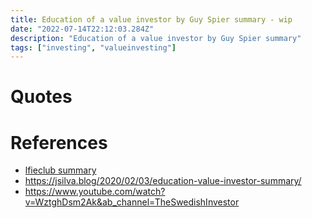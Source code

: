 ```yaml
---
title: Education of a value investor by Guy Spier summary - wip
date: "2022-07-14T22:12:03.284Z"
description: "Education of a value investor by Guy Spier summary"
tags: ["investing", "valueinvesting"]
---
```



# Quotes


# References
- [lfieclub summary](https://lifeclub.org/books/the-education-of-a-value-investor-guy-spier-review-summary)
- https://jsilva.blog/2020/02/03/education-value-investor-summary/
- https://www.youtube.com/watch?v=WztghDsm2Ak&ab_channel=TheSwedishInvestor